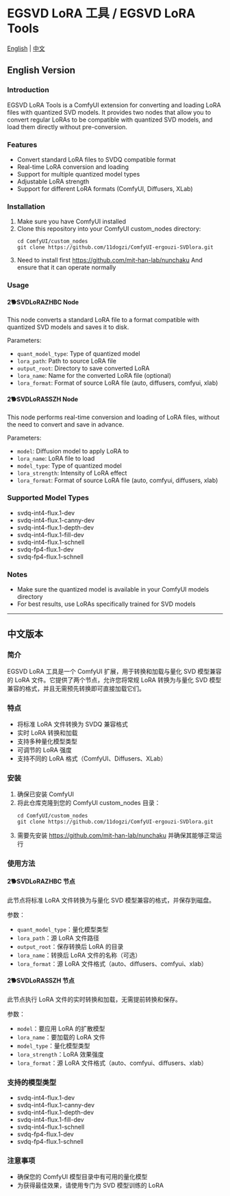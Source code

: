 # EGSVD LoRA 工具 / EGSVD LoRA Tools

[English](#english-version) | [中文](#中文版本)

## English Version

### Introduction
EGSVD LoRA Tools is a ComfyUI extension for converting and loading LoRA files with quantized SVD models. It provides two nodes that allow you to convert regular LoRAs to be compatible with quantized SVD models, and load them directly without pre-conversion.

### Features
- Convert standard LoRA files to SVDQ compatible format
- Real-time LoRA conversion and loading
- Support for multiple quantized model types
- Adjustable LoRA strength
- Support for different LoRA formats (ComfyUI, Diffusers, XLab)

### Installation
1. Make sure you have ComfyUI installed
2. Clone this repository into your ComfyUI custom_nodes directory:
   ```
   cd ComfyUI/custom_nodes
   git clone https://github.com/11dogzi/ComfyUI-ergouzi-SVDlora.git
   ```
3. Need to install first https://github.com/mit-han-lab/nunchaku And ensure that it can operate normally

### Usage

#### 2🐕SVDLoRAZHBC Node
This node converts a standard LoRA file to a format compatible with quantized SVD models and saves it to disk.

Parameters:
- `quant_model_type`: Type of quantized model
- `lora_path`: Path to source LoRA file
- `output_root`: Directory to save converted LoRA
- `lora_name`: Name for the converted LoRA file (optional)
- `lora_format`: Format of source LoRA file (auto, diffusers, comfyui, xlab)

#### 2🐕SVDLoRASSZH Node
This node performs real-time conversion and loading of LoRA files, without the need to convert and save in advance.

Parameters:
- `model`: Diffusion model to apply LoRA to
- `lora_name`: LoRA file to load
- `model_type`: Type of quantized model
- `lora_strength`: Intensity of LoRA effect
- `lora_format`: Format of source LoRA file (auto, comfyui, diffusers, xlab)

### Supported Model Types
- svdq-int4-flux.1-dev
- svdq-int4-flux.1-canny-dev
- svdq-int4-flux.1-depth-dev
- svdq-int4-flux.1-fill-dev
- svdq-int4-flux.1-schnell
- svdq-fp4-flux.1-dev
- svdq-fp4-flux.1-schnell

### Notes
- Make sure the quantized model is available in your ComfyUI models directory
- For best results, use LoRAs specifically trained for SVD models

---

## 中文版本

### 简介
EGSVD LoRA 工具是一个 ComfyUI 扩展，用于转换和加载与量化 SVD 模型兼容的 LoRA 文件。它提供了两个节点，允许您将常规 LoRA 转换为与量化 SVD 模型兼容的格式，并且无需预先转换即可直接加载它们。

### 特点
- 将标准 LoRA 文件转换为 SVDQ 兼容格式
- 实时 LoRA 转换和加载
- 支持多种量化模型类型
- 可调节的 LoRA 强度
- 支持不同的 LoRA 格式（ComfyUI、Diffusers、XLab）

### 安装
1. 确保已安装 ComfyUI
2. 将此仓库克隆到您的 ComfyUI custom_nodes 目录：
   ```
   cd ComfyUI/custom_nodes
   git clone https://github.com/11dogzi/ComfyUI-ergouzi-SVDlora.git
   ```
3. 需要先安装 https://github.com/mit-han-lab/nunchaku 并确保其能够正常运行

### 使用方法

#### 2🐕SVDLoRAZHBC 节点
此节点将标准 LoRA 文件转换为与量化 SVD 模型兼容的格式，并保存到磁盘。

参数：
- `quant_model_type`：量化模型类型
- `lora_path`：源 LoRA 文件路径
- `output_root`：保存转换后 LoRA 的目录
- `lora_name`：转换后 LoRA 文件的名称（可选）
- `lora_format`：源 LoRA 文件格式（auto、diffusers、comfyui、xlab）

#### 2🐕SVDLoRASSZH 节点
此节点执行 LoRA 文件的实时转换和加载，无需提前转换和保存。

参数：
- `model`：要应用 LoRA 的扩散模型
- `lora_name`：要加载的 LoRA 文件
- `model_type`：量化模型类型
- `lora_strength`：LoRA 效果强度
- `lora_format`：源 LoRA 文件格式（auto、comfyui、diffusers、xlab）

### 支持的模型类型
- svdq-int4-flux.1-dev
- svdq-int4-flux.1-canny-dev
- svdq-int4-flux.1-depth-dev
- svdq-int4-flux.1-fill-dev
- svdq-int4-flux.1-schnell
- svdq-fp4-flux.1-dev
- svdq-fp4-flux.1-schnell

### 注意事项
- 确保您的 ComfyUI 模型目录中有可用的量化模型
- 为获得最佳效果，请使用专门为 SVD 模型训练的 LoRA